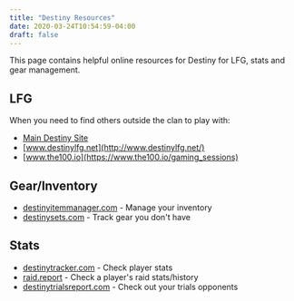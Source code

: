 ```yaml
---
title: "Destiny Resources"
date: 2020-03-24T10:54:59-04:00
draft: false
---
```


This page contains helpful online resources for Destiny for LFG, stats and gear management.
<!--more-->

## LFG

When you need to find others outside the clan to play with:

+ [Main Destiny Site](https://www.bungie.net/en/ClanV2/FireteamSearch?activityType=0&platform=0)
+ [www.destinylfg.net](http://www.destinylfg.net/)
+ [www.the100.io](https://www.the100.io/gaming_sessions)

## Gear/Inventory

+ [destinyitemmanager.com](https://destinyitemmanager.com/) - Manage your inventory
+ [destinysets.com](https://destinysets.com/) - Track gear you don't have

## Stats

+ [destinytracker.com](https://destinytracker.com/) - Check player stats
+ [raid.report](https://raid.report/) - Check a player's raid stats/history
+ [destinytrialsreport.com](https://destinytrialsreport.com/) - Check out your trials opponents


